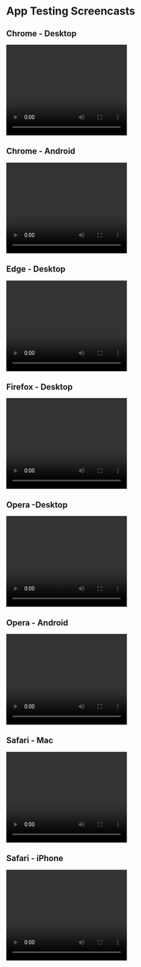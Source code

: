 # App Testing Screencasts

## Chrome - Desktop

<video src="videos/screencast-chrome-desktop.webm" width="320" height="240" controls></video>

## Chrome - Android

<video src="videos/screencast-chrome-android.mp4" width="320" height="240" controls></video>

## Edge - Desktop

<video src="videos/screencast-edge-desktop.webm" width="320" height="240" controls></video>

## Firefox - Desktop

<video src="videos/screencast-firefox-desktop.webm" width="320" height="240" controls></video>

## Opera -Desktop

<video src="videos/screencast-opera-desktop.webm" width="320" height="240" controls></video>

## Opera - Android

<video src="videos/screencast-opera-android.mp4" width="320" height="240" controls></video>

## Safari - Mac

<video src="videos/screencast-safari-mac.mp4" width="320" height="240" controls></video>

## Safari - iPhone

<video src="videos/screencast-safari-iphone.mp4" width="320" height="240" controls></video>
